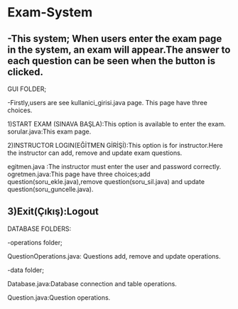 # Exam-System

-This system;
When users enter the exam page in the system, an exam will appear.The answer to each question can be seen when the button is clicked.
-------------------------------------------------------------------------------------------------------------------------------------------------------

GUI FOLDER;

-Firstly,users are see kullanici_girisi.java page. This page have three choices.

1)START EXAM (SINAVA BAŞLA):This option is available to enter the exam.
sorular.java:This exam page.

2)INSTRUCTOR LOGIN(EĞİTMEN GİRİŞİ):This option is for instructor.Here the instructor can add, remove and update exam questions. 

egitmen.java :The instructor must enter the user and password correctly.
ogretmen.java:This page have three choices;add question(soru_ekle.java),remove question(soru_sil.java) and update question(soru_guncelle.java).

3)Exit(Çıkış):Logout
-------------------------------------------------------------------------------------------------------------------------------------------------------

DATABASE FOLDERS:

-operations folder;

QuestionOperations.java: Questions add, remove and update operations.

-data folder;

Database.java:Database connection and table operations.

Question.java:Question operations.

